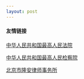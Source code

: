 ```yaml
---
layout: post
---
```

#### 友情链接

[中华人民共和国最高人民法院](https://www.court.gov.cn/)

[中华人民共和国最高人民检察院](https://www.spp.gov.cn/)

[北京市隆安律师事务所](http://www.longanlaw.com/)

